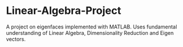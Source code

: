 # Linear-Algebra-Project

A project on eigenfaces implemented with MATLAB. Uses fundamental understanding of Linear Algebra, Dimensionality Reduction and Eigen vectors.
